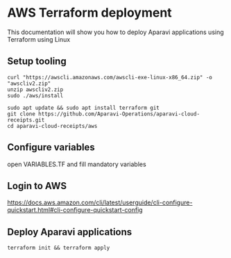 # AWS Terraform deployment

This documentation will show you how to deploy Aparavi applications using Terraform using Linux

## Setup tooling

```
curl "https://awscli.amazonaws.com/awscli-exe-linux-x86_64.zip" -o "awscliv2.zip"
unzip awscliv2.zip
sudo ./aws/install
```

```
sudo apt update && sudo apt install terraform git
git clone https://github.com/Aparavi-Operations/aparavi-cloud-receipts.git
cd aparavi-cloud-receipts/aws
```

## Configure variables

open VARIABLES.TF and fill mandatory variables

## Login to AWS

https://docs.aws.amazon.com/cli/latest/userguide/cli-configure-quickstart.html#cli-configure-quickstart-config

## Deploy Aparavi applications

```
terraform init && terraform apply
```